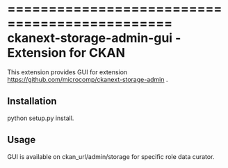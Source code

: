 ==============================================
ckanext-storage-admin-gui - Extension for CKAN
==============================================

This extension provides GUI for extension https://github.com/microcomp/ckanext-storage-admin .

Installation
-------
python setup.py install.

Usage
-------
GUI is available on ckan_url/admin/storage for specific role data curator.
